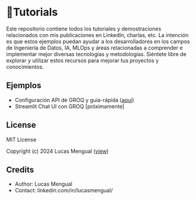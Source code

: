 # 📓Tutorials

Este repositorio contiene todos los tutoriales y demostraciones relacionados con mis publicaciones en LinkedIn, charlas, etc. La intención es que estos ejemplos puedan ayudar a los desarrolladores en los campos de Ingeniería de Datos, IA, MLOps y áreas relacionadas a comprender e implementar mejor diversas tecnologías y metodologías. Siéntete libre de explorar y utilizar estos recursos para mejorar tus proyectos y conocimientos.

## Ejemplos

- Configuración API de GROQ y guía-rápida ([aquí](https://github.com/lucasmengual92/tutorials/blob/main/tutorials/setting_up_groq_api_key/configuracion_groq_api_key_y_guia_rapida.ipynb))
- Streamlit Chat UI con GROQ [próximamente]

## License

MIT License

Copyright (c) 2024 Lucas Mengual ([view](LICENSE))

## Credits

- Author: Lucas Mengual
- Contact: linkedin.com/in/lucasmengual/

